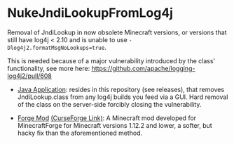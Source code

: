 # NukeJndiLookupFromLog4j
Removal of JndiLookup in now obsolete Minecraft versions, or versions that still have log4j &lt; 2.10 and is unable to use `-Dlog4j2.formatMsgNoLookups=true`.

This is needed because of a major vulnerability introduced by the class' functionality, see more here: https://github.com/apache/logging-log4j2/pull/608

- [Java Application](https://github.com/LoliKingdom/NukeJndiLookupFromLog4j/releases/tag/java_app): resides in this repository (see releases), that removes JndiLookup.class from any log4j builds you feed via a GUI. Hard removal of the class on the server-side forcibly closing the vulnerability.

- [Forge Mod](https://github.com/LoliKingdom/NukeJndiLookupFromLog4j/tree/master/ForgeMod) [(CurseForge Link)](https://www.curseforge.com/minecraft/mc-mods/nukejndilookupfromlog4j): A Minecraft mod developed for MinecraftForge for Minecraft versions 1.12.2 and lower, a softer, but hacky fix than the aforementioned method.